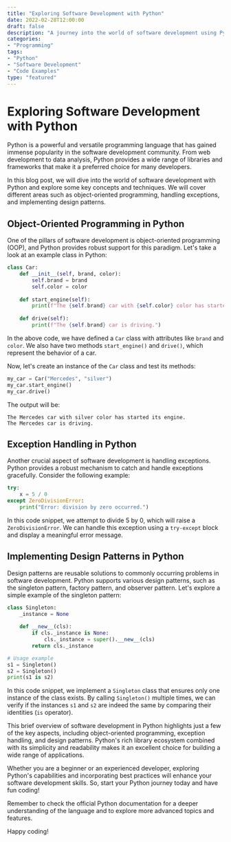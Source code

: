 ```yaml
--- 
title: "Exploring Software Development with Python"
date: 2022-02-28T12:00:00
draft: false
description: "A journey into the world of software development using Python"
categories: 
- "Programming"
tags: 
- "Python"
- "Software Development"
- "Code Examples"
type: "featured"
--- 
```


# Exploring Software Development with Python

Python is a powerful and versatile programming language that has gained immense popularity in the software development community. From web development to data analysis, Python provides a wide range of libraries and frameworks that make it a preferred choice for many developers.

In this blog post, we will dive into the world of software development with Python and explore some key concepts and techniques. We will cover different areas such as object-oriented programming, handling exceptions, and implementing design patterns.

## Object-Oriented Programming in Python

One of the pillars of software development is object-oriented programming (OOP), and Python provides robust support for this paradigm. Let's take a look at an example class in Python:

```python
class Car:
    def __init__(self, brand, color):
        self.brand = brand
        self.color = color
    
    def start_engine(self):
        print(f"The {self.brand} car with {self.color} color has started its engine.")
    
    def drive(self):
        print(f"The {self.brand} car is driving.")
```

In the above code, we have defined a `Car` class with attributes like `brand` and `color`. We also have two methods `start_engine()` and `drive()`, which represent the behavior of a car.

Now, let's create an instance of the `Car` class and test its methods:

```python
my_car = Car("Mercedes", "silver")
my_car.start_engine()
my_car.drive()
```

The output will be:

```
The Mercedes car with silver color has started its engine.
The Mercedes car is driving.
```

## Exception Handling in Python

Another crucial aspect of software development is handling exceptions. Python provides a robust mechanism to catch and handle exceptions gracefully. Consider the following example:

```python
try:
    x = 5 / 0
except ZeroDivisionError:
    print("Error: division by zero occurred.")
```

In this code snippet, we attempt to divide 5 by 0, which will raise a `ZeroDivisionError`. We can handle this exception using a `try-except` block and display a meaningful error message.

## Implementing Design Patterns in Python

Design patterns are reusable solutions to commonly occurring problems in software development. Python supports various design patterns, such as the singleton pattern, factory pattern, and observer pattern. Let's explore a simple example of the singleton pattern:

```python
class Singleton:
    _instance = None
    
    def __new__(cls):
        if cls._instance is None:
            cls._instance = super().__new__(cls)
        return cls._instance

# Usage example
s1 = Singleton()
s2 = Singleton()
print(s1 is s2)
```

In this code snippet, we implement a `Singleton` class that ensures only one instance of the class exists. By calling `Singleton()` multiple times, we can verify if the instances `s1` and `s2` are indeed the same by comparing their identities (`is` operator).

This brief overview of software development in Python highlights just a few of the key aspects, including object-oriented programming, exception handling, and design patterns. Python's rich library ecosystem combined with its simplicity and readability makes it an excellent choice for building a wide range of applications.

Whether you are a beginner or an experienced developer, exploring Python's capabilities and incorporating best practices will enhance your software development skills. So, start your Python journey today and have fun coding!

Remember to check the official Python documentation for a deeper understanding of the language and to explore more advanced topics and features.

Happy coding!
